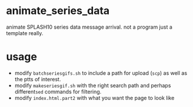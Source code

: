 # animate_series_data
animate SPLASH10 series data message arrival.
not a program just a template really.

# usage
- modify `batchseriesgifs.sh` to include a path for upload (`scp`) as well as the ptts of interest.
- modify `makeseriesgif.sh` with the right search path and perhaps different`sed` commands for filtering.
- modify `index.html.part2` with what you want the page to look like

